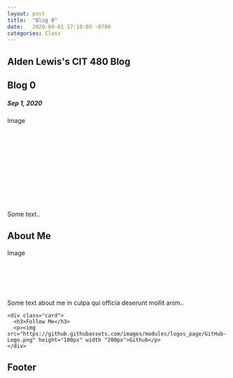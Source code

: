 ```yaml
---
layout: post
title:  "Blog 0"
date:   2020-09-01 17:10:09 -0700
categories: Class
---
```

<div class="header">
  <h2>Alden Lewis's CIT 480 Blog</h2>
</div>

<div class="row">
  <div class="leftcolumn">
    <div class="card">
      <h2>Blog 0</h2>
      <h5> Sep 1, 2020</h5>
      <div class="fakeimg" style="height:200px;">Image</div>
      <p>Some text..</p>
    </div>
   
  </div>
  <div class="rightcolumn">
    <div class="card">
      <h2>About Me</h2>
      <div class="fakeimg" style="height:100px;">Image</div>
      <p>Some text about me in culpa qui officia deserunt mollit anim..</p>
    </div>

    <div class="card">
      <h3>Follow Me</h3>
      <p><img src="https://github.githubassets.com/images/modules/logos_page/GitHub-Logo.png" height="100px" width "200px">Github</p>
    </div>
  </div>
</div>

<div class="footer">
  <h2>Footer</h2>
</div>